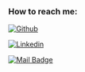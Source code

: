 &nbsp;

### How to reach me:

[![Github](https://img.shields.io/badge/erdinccurebal-go%20to%20github%20page-1e6bb8?style=for-the-badge&logo=github&labelColor=404040)](https://github.com/erdinccurebal)

[![Linkedin](https://img.shields.io/badge/erdinccurebal-go%20to%20linkedin%20page-1e6bb8?style=for-the-badge&logo=linkedin&labelColor=404040)](https://www.linkedin.com/in/erdinccurebal/)

[![Mail Badge](https://img.shields.io/badge/erdinccurebal@hotmail.com-Content%20me%20on%20mail-1e6bb8?style=for-the-badge&logo=gmail&labelColor=404040)](mailto:erdinccurebal@hotmail.com)

